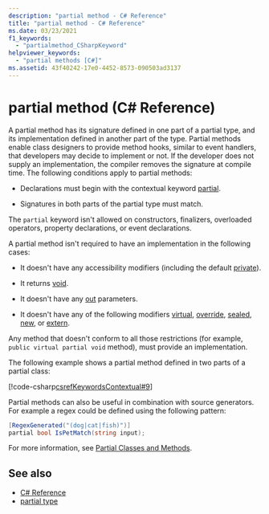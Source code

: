 ```yaml
---
description: "partial method - C# Reference"
title: "partial method - C# Reference"
ms.date: 03/23/2021
f1_keywords: 
  - "partialmethod_CSharpKeyword"
helpviewer_keywords: 
  - "partial methods [C#]"
ms.assetid: 43f40242-17e0-4452-8573-090503ad3137
---
```

# partial method (C# Reference)

A partial method has its signature defined in one part of a partial type, and its implementation defined in another part of the type. Partial methods enable class designers to provide method hooks, similar to event handlers, that developers may decide to implement or not. If the developer does not supply an implementation, the compiler removes the signature at compile time. The following conditions apply to partial methods:

- Declarations must begin with the contextual keyword [partial](../../language-reference/keywords/partial-type.md).

- Signatures in both parts of the partial type must match.

The `partial` keyword isn't allowed on constructors, finalizers, overloaded operators, property declarations, or event declarations. 

A partial method isn't required to have an implementation in the following cases:

- It doesn't have any accessibility modifiers (including the default [private](../../language-reference/keywords/private.md)).

- It returns [void](../../language-reference/builtin-types/void.md).

- It doesn't have any [out](../../language-reference/keywords/out-parameter-modifier.md) parameters.

- It doesn't have any of the following modifiers [virtual](../../language-reference/keywords/virtual.md), [override](../../language-reference/keywords/override.md), [sealed](../../language-reference/keywords/sealed.md), [new](../../language-reference/keywords/new-modifier.md), or [extern](../../language-reference/keywords/extern.md).

Any method that doesn't conform to all those restrictions (for example, `public virtual partial void` method), must provide an implementation.

The following example shows a partial method defined in two parts of a partial class:

[!code-csharp[csrefKeywordsContextual#9](~/samples/snippets/csharp/VS_Snippets_VBCSharp/csrefKeywordsContextual/CS/csrefKeywordsContextual.cs#9)]

Partial methods can also be useful in combination with source generators. For example a regex could be defined using the following pattern:

```csharp
[RegexGenerated("(dog|cat|fish)")]
partial bool IsPetMatch(string input);
```

For more information, see [Partial Classes and Methods](../../programming-guide/classes-and-structs/partial-classes-and-methods.md).

## See also

- [C# Reference](../index.md)
- [partial type](partial-type.md)
